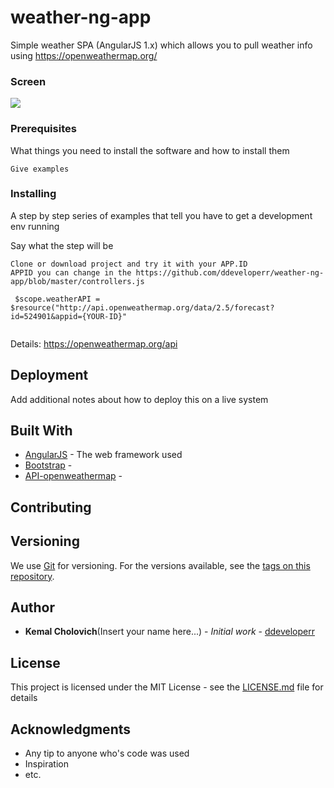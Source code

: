 # weather-ng-app
Simple weather SPA (AngularJS 1.x) which allows you to pull weather info using https://openweathermap.org/


### Screen
![](http://i.imgur.com/gtop5Sb.jpg?1)

### Prerequisites

What things you need to install the software and how to install them

```
Give examples
```

### Installing

A step by step series of examples that tell you have to get a development env running

Say what the step will be

```
Clone or download project and try it with your APP.ID
APPID you can change in the https://github.com/ddeveloperr/weather-ng-app/blob/master/controllers.js

 $scope.weatherAPI = $resource("http://api.openweathermap.org/data/2.5/forecast?id=524901&appid={YOUR-ID}"
 
```

Details: https://openweathermap.org/api


## Deployment

Add additional notes about how to deploy this on a live system

## Built With

* [AngularJS](https://angularjs.org/) - The web framework used
* [Bootstrap](http://getbootstrap.com/) -
* [API-openweathermap](https://openweathermap.org/api) -

## Contributing


## Versioning

We use [Git](https://git-scm.com/) for versioning. For the versions available, see the [tags on this repository](https://github.com/your/project/tags). 

## Author

* **Kemal Cholovich**(Insert your name here...) - *Initial work* - [ddeveloperr](https://github.com/ddeveloperr/readme-templates)

## License

This project is licensed under the MIT License - see the [LICENSE.md](https://github.com/ddeveloperr/readme-templates/blob/master/LICENCE.md) file for details

## Acknowledgments

* Any tip to anyone who's code was used
* Inspiration
* etc.

